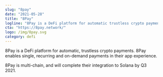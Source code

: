 ```yaml
---
slug: "8pay"
date: "2021-05-28"
title: "8Pay"
logline: "8Pay is a DeFi platform for automatic trustless crypto payments."
cta: "https://8pay.network/"
logo: /img/8pay.svg
category: defi 
---
```


8Pay is a DeFi platform for automatic, trustless crypto payments.  8Pay enables single, recurring and on-demand payments in their app experience. 

8Pay is multi-chain, and will complete their integration to Solana by Q3 2021. 